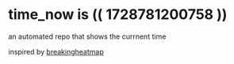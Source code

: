 # time_now is (( 1728781200758 ))

an automated repo that shows the currnent time

inspired by [breakingheatmap](https://github.com/breakingheatmap/breakingheatmap)